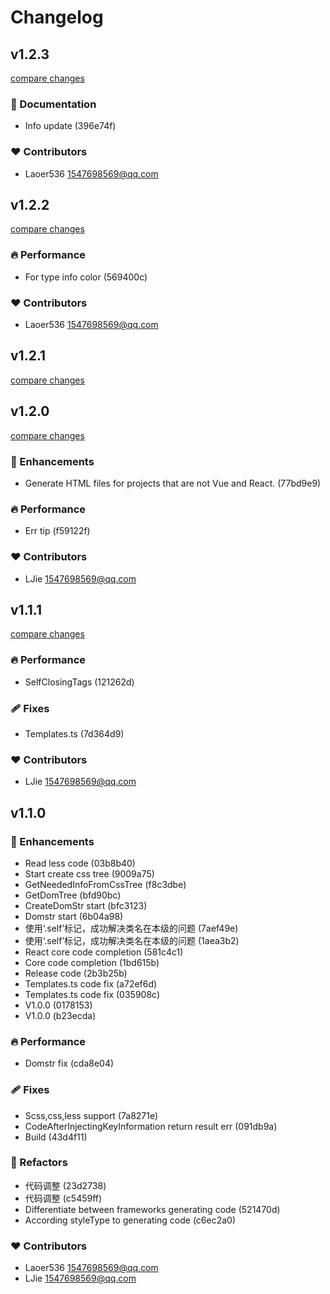 # Changelog


## v1.2.3

[compare changes](https://undefined/undefined/compare/v1.2.2...v1.2.3)

### 📖 Documentation

- Info update (396e74f)

### ❤️  Contributors

- Laoer536 <1547698569@qq.com>

## v1.2.2

[compare changes](https://undefined/undefined/compare/v1.2.1...v1.2.2)

### 🔥 Performance

- For type info color (569400c)

### ❤️  Contributors

- Laoer536 <1547698569@qq.com>

## v1.2.1

[compare changes](https://undefined/undefined/compare/v1.2.0...v1.2.1)

## v1.2.0

[compare changes](https://undefined/undefined/compare/v1.1.1...v1.2.0)

### 🚀 Enhancements

- Generate HTML files for projects that are not Vue and React. (77bd9e9)

### 🔥 Performance

- Err tip (f59122f)

### ❤️  Contributors

- LJie <1547698569@qq.com>

## v1.1.1

[compare changes](https://undefined/undefined/compare/v1.1.0...v1.1.1)

### 🔥 Performance

- SelfClosingTags (121262d)

### 🩹 Fixes

- Templates.ts (7d364d9)

### ❤️  Contributors

- LJie <1547698569@qq.com>

## v1.1.0


### 🚀 Enhancements

- Read less code (03b8b40)
- Start create css tree (9009a75)
- GetNeededInfoFromCssTree (f8c3dbe)
- GetDomTree (bfd90bc)
- CreateDomStr start (bfc3123)
- Domstr start (6b04a98)
- 使用‘.self’标记，成功解决类名在本级的问题 (7aef49e)
- 使用‘.self’标记，成功解决类名在本级的问题 (1aea3b2)
- React core code completion (581c4c1)
- Core code completion (1bd615b)
- Release code (2b3b25b)
- Templates.ts code fix (a72ef6d)
- Templates.ts code fix (035908c)
- V1.0.0 (0178153)
- V1.0.0 (b23ecda)

### 🔥 Performance

- Domstr fix (cda8e04)

### 🩹 Fixes

- Scss,css,less support (7a8271e)
- CodeAfterInjectingKeyInformation return result err (091db9a)
- Build (43d4f11)

### 💅 Refactors

- 代码调整 (23d2738)
- 代码调整 (c5459ff)
- Differentiate between frameworks generating code (521470d)
- According styleType to generating code (c6ec2a0)

### ❤️  Contributors

- Laoer536 <1547698569@qq.com>
- LJie <1547698569@qq.com>

